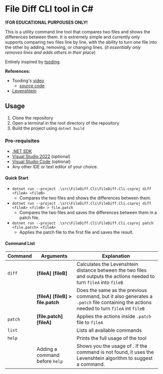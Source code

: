 # File Diff CLI tool in C#

**!FOR EDUCATIONAL PURPOUSES ONLY!**

This is a utility command line tool that compares two files and shows the differences between them. It is extremely simple and currently only supports comparing two files line by line, with the ability to turn one file into the other by adding, removing, or changing lines. (*it essentially only removes lines and adds others in their place*)

Entirely inspired by [tsoding](https://github.com/tsoding).

**References:**
- Tsoding's [video](https://www.youtube.com/watch?v=tm60fuF5v54&ab_channel=TsodingDaily)
    - [source code](https://github.com/tsoding/piff)
- [Levenshtein](https://www.youtube.com/redirect?event=video_description&redir_token=QUFFLUhqa3pMRFFjSkpSQVFNQ19uMFZaNkx3ZWwyM3pQQXxBQ3Jtc0tscFBsd3pRbWdkalpSMFFPQ2lkcTVKS3dKNkxRU2pJdkctVlc2Q3hqMF9wWlV3UDV3TVRPaU5aNFNzR2trd21QaVlfM213aXVzQnluaUJ5VG1iMFp4WGVqWlNmdUpSQUtSNFphOHZuY2xQVnlsbUpNQQ&q=https%3A%2F%2Fen.wikipedia.org%2Fwiki%2FLevenshtein_distance&v=tm60fuF5v54)

## Usage

1. Clone the repository
2. Open a terminal in the root directory of the repository
3. Build the project using `dotnet build`
### Pre-requisites

- [.NET SDK](https://dotnet.microsoft.com/en-us/download/visual-studio-sdks)
- [Visual Studio 2022](https://visualstudio.microsoft.com/vs/preview/vs2022/) (optional)
- [Visual Studio Code](https://code.visualstudio.com/) (optional)
- Any other IDE or text editor of your choice.

#### Quick Start

- `dotnet run --project .\src\FileDiff.Cli\FileDiff.Cli.csproj diff <fileA> <fileB>`
    - Compares the two files and shows the differences between them.
- `dotnet run --project .\src\FileDiff.Cli\FileDiff.Cli.csproj diff <fileA> <fileB> > file.patch`
    - Compares the two files and saves the differences between them in a patch file.
- `dotnet run --project .\src\FileDiff.Cli\FileDiff.Cli.csproj patch <file.patch> <fileA>`
    - Applies the patch file to the first file and saves the result.

#### Command List

| Command | Arguments                        | Explanation                                                                                                                            |
| ------- | -------------------------------- | -------------------------------------------------------------------------------------------------------------------------------------- |
| `diff`  | **[fileA] [fileB]**              | Calculates the Levenshtein distance between the two files and outputs the actions needed to turn `fileA` into `fileB`                  |
|         | **[fileA] [fileB] > file.patch** | Does the same as the previous command, but it also generates a `.patch` file containing the actions needed to turn `fileA` int `fileB` |
| `patch` | **[file.patch] [fileA]**         | Applies the actions inside `.patch` file to `fileA`                                                                                    |
| `list`  |                                  | Lists all available commands                                                                                                           |
| `help`  |                                  | Prints the full usage of the tool                                                                                                      |
|         | Adding a command before `help`   | Shows you the usage of <command>. If the command is not found, it uses the Levenshtein algorithm to suggest a command.                 |
